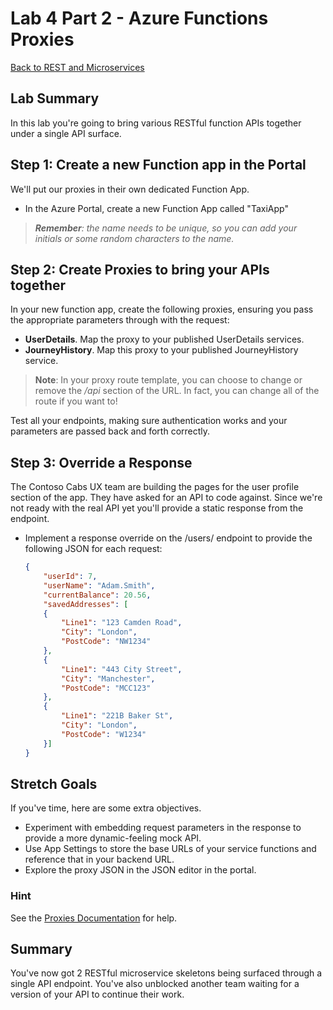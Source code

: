 # Lab 4 Part 2 - Azure Functions Proxies

[Back to REST and Microservices](Lab.md)

## Lab Summary

In this lab you're going to bring various RESTful function APIs together under a single API surface.

## Step 1: Create a new Function app in the Portal

We'll put our proxies in their own dedicated Function App.

- In the Azure Portal, create a new Function App called "TaxiApp" 

> ***Remember**: the name needs to be unique, so you can add your initials or some random characters to the name.*

## Step 2: Create Proxies to bring your APIs together

In your new function app, create the following proxies, ensuring you pass the appropriate parameters through with the request:

- **UserDetails**. Map the proxy to your published UserDetails services.
- **JourneyHistory**. Map this proxy to your published JourneyHistory service.

> **Note**: In your proxy route template, you can choose to change or remove the */api* section of the URL. In fact, you can change all of the route if you want to!

Test all your endpoints, making sure authentication works and your parameters are passed back and forth correctly.

## Step 3: Override a Response

The Contoso Cabs UX team are building the pages for the user profile section of the app. They have asked for an API to code against. Since we're not ready with the real API yet you'll provide a static response from the endpoint.

- Implement a response override on the /users/ endpoint to provide the following JSON for each request:

  ```JSON
  {
      "userId": 7,
      "userName": "Adam.Smith",
      "currentBalance": 20.56,
      "savedAddresses": [
      {
          "Line1": "123 Camden Road",
          "City": "London",
          "PostCode": "NW1234"
      },
      {
          "Line1": "443 City Street",
          "City": "Manchester",
          "PostCode": "MCC123"
      },
      {
          "Line1": "221B Baker St",
          "City": "London",
          "PostCode": "W1234"
      }]
  }
  ```

## Stretch Goals

If you've time, here are some extra objectives.

- Experiment with embedding request parameters in the response to provide a more dynamic-feeling mock API.
- Use App Settings to store the base URLs of your service functions and reference that in your backend URL.
- Explore the proxy JSON in the JSON editor in the portal.

### Hint

See the [Proxies Documentation](https://docs.microsoft.com/en-us/azure/azure-functions/functions-proxies) for help.

## Summary

You've now got 2 RESTful microservice skeletons being surfaced through a single API endpoint. You've also unblocked another team waiting for a version of your API to continue their work.

